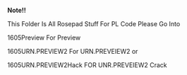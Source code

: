 **Note!!**

This Folder Is All Rosepad Stuff For PL Code Please Go Into

1605Preview For Preview

1605URN.PREVIEW2 For URN.PREVEIEW2 or

1605URN.PREVIEW2Hack FOR UNR.PREVEIEW2 Crack
